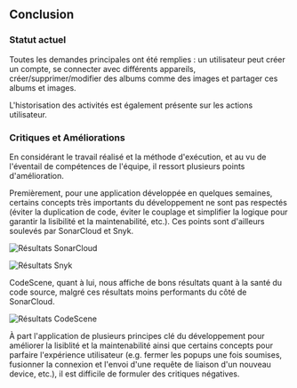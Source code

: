 
## Conclusion

### Statut actuel
Toutes les demandes principales ont été remplies : un utilisateur peut créer un compte, se connecter avec différents appareils, créer/supprimer/modifier des albums comme des images et partager ces albums et images.

L'historisation des activités est également présente sur les actions utilisateur.

### Critiques et Améliorations
En considérant le travail réalisé et la méthode d'exécution, et au vu de l'éventail de compétences de l'équipe, il ressort plusieurs points d'amélioration.

Premièrement, pour une application développée en quelques semaines, certains concepts très importants du développement ne sont pas respectés (éviter la duplication de code, éviter le couplage et simplifier la logique pour garantir la lisibilité et la maintenabilité, etc.).
Ces points sont d'ailleurs soulevés par SonarCloud et Snyk.

![Résultats SonarCloud](./assets/sonarcloud-results.png)

![Résultats Snyk](./assets/snyk-results.png)

CodeScene, quant à lui, nous affiche de bons résultats quant à la santé du code source, malgré ces résultats moins performants du côté de SonarCloud.

![Résultats CodeScene](./assets/codescene-results.png)

À part l'application de plusieurs principes clé du développement pour améliorer la lisiblité et la maintenabilité ainsi que certains concepts pour parfaire l'expérience utilisateur (e.g. fermer les popups une fois soumises, fusionner la connexion et l'envoi d'une requête de liaison d'un nouveau device, etc.), il est difficile de formuler des critiques négatives.
